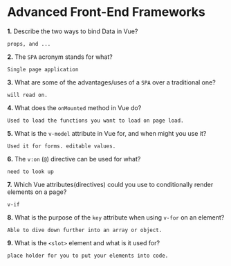 # Advanced Front-End Frameworks


**1.** Describe the two ways to bind Data in Vue?
<!-- enter you answer in the space below -->
```
props, and ...
```

**2.** The `SPA` acronym stands for what?
<!-- enter you answer in the space below -->
```
Single page application
```
**3.** What are some of the advantages/uses of a `SPA` over a traditional one?
<!-- enter you answer in the space below -->
```
will read on.
```
**4.** What does the `onMounted` method in Vue do?
<!-- enter you answer in the space below -->
```
Used to load the functions you want to load on page load.
```
**5.** What is the `v-model` attribute in Vue for, and when might you use it?
<!-- enter you answer in the space below -->
```
Used it for forms. editable values.
```
**6.** The `v:on` (`@`) directive can be used for what?
<!-- enter you answer in the space below -->
```
need to look up
```
**7.** Which Vue attributes(directives) could you use to conditionally render elements on a page?
<!-- enter you answer in the space below -->
```
v-if
```
**8.** What is the purpose of the `key` attribute when using `v-for` on an element?
<!-- enter you answer in the space below -->
```
Able to dive down further into an array or object.
```
**9.** What is the `<slot>` element and what is it used for?
<!-- enter you answer in the space below -->
```
place holder for you to put your elements into code.
```